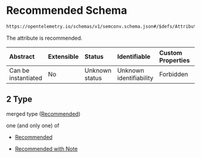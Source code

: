 # Recommended Schema

```txt
https://opentelemetry.io/schemas/v1/semconv.schema.json#/$defs/Attribute/allOf/0/properties/requirement_level/oneOf/2
```

The attribute is recommended.

| Abstract            | Extensible | Status         | Identifiable            | Custom Properties | Additional Properties | Access Restrictions | Defined In                                                                           |
| :------------------ | :--------- | :------------- | :---------------------- | :---------------- | :-------------------- | :------------------ | :----------------------------------------------------------------------------------- |
| Can be instantiated | No         | Unknown status | Unknown identifiability | Forbidden         | Allowed               | none                | [semconv.schema.json\*](../../../schemas/semconv.schema.json "open original schema") |

## 2 Type

merged type ([Recommended](../attribute/semconv-opentelemetry-semantic-convention-schema-definitions-attribute-allof-attribute-full-specification-properties-requirement-level-oneof-recommended.md))

one (and only one) of

* [Recommended](../attribute/semconv-opentelemetry-semantic-convention-schema-definitions-attribute-allof-attribute-full-specification-properties-requirement-level-oneof-recommended-oneof-recommended.md "check type definition")

* [Recommended with Note](../attribute/semconv-opentelemetry-semantic-convention-schema-definitions-attribute-allof-attribute-full-specification-properties-requirement-level-oneof-recommended-oneof-recommended-with-note.md "check type definition")
